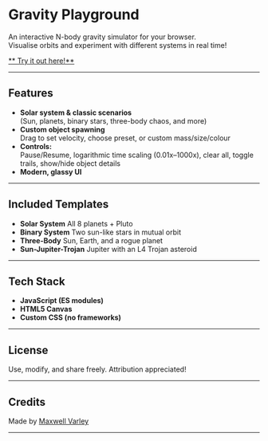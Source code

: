 # Gravity Playground

An interactive N-body gravity simulator for your browser.  
Visualise orbits and experiment with different systems in real time!

[** Try it out here!**](https://maxvarley.github.io/gravity-playground/)

---

## Features

- **Solar system & classic scenarios**  
  (Sun, planets, binary stars, three-body chaos, and more)
- **Custom object spawning**  
  Drag to set velocity, choose preset, or custom mass/size/colour
- **Controls:**  
  Pause/Resume, logarithmic time scaling (0.01x–1000x), clear all, toggle trails, show/hide object details
- **Modern, glassy UI**

---

## Included Templates

- **Solar System** 
   All 8 planets + Pluto
- **Binary System** 
  Two sun-like stars in mutual orbit
- **Three-Body** 
  Sun, Earth, and a rogue planet
- **Sun-Jupiter-Trojan** 
  Jupiter with an L4 Trojan asteroid

---

## Tech Stack

- **JavaScript (ES modules)**
- **HTML5 Canvas**
- **Custom CSS (no frameworks)**

---

## License

Use, modify, and share freely. Attribution appreciated!

---

## Credits

Made by [Maxwell Varley](https://maxvarley.com) 

---
